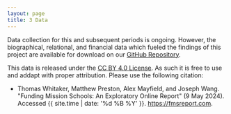 ```yaml
---
layout: page
title: 3 Data
---
```


Data collection for this and subsequent periods is ongoing. However, the biographical, relational, and financial data which fueled the findings of this project are available for download on our [GitHub Repository](https://github.com/alex-mayfield/fmsreport/tree/data). 

This data is released under the [CC BY 4.0 License](https://creativecommons.org/licenses/by/4.0/). As such it is free to use and addapt with proper attribution. Please use the following citation: 

- Thomas Whitaker, Matthew Preston, Alex Mayfield, and Joseph Wang. "Funding Mission Schools: An Exploratory Online Report" (9 May 2024). Accessed {{ site.time | date: '%d %B %Y' }}. https://fmsreport.com.